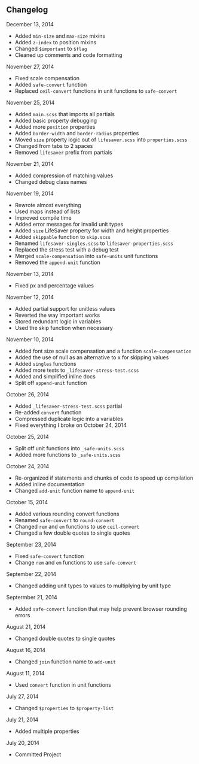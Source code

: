 ## Changelog

December 13, 2014
+ Added `min-size` and `max-size` mixins
+ Added `z-index` to position mixins
+ Changed `$important` to `$flag`
+ Cleaned up comments and code formatting

November 27, 2014
+ Fixed scale compensation
+ Added `safe-convert` function
+ Replaced `ceil-convert` functions in unit functions to `safe-convert`

November 25, 2014
+ Added `main.scss` that imports all partials
+ Added basic property debugging
+ Added more `position` properties
+ Added `border-width` and `border-radius` properties
+ Moved `size` property logic out of `lifesaver.scss` into `properties.scss`
+ Changed from tabs to 2 spaces
+ Removed `lifesaver` prefix from partials

November 21, 2014
+ Added compression of matching values
+ Changed debug class names

November 19, 2014
+ Rewrote almost everything
+ Used maps instead of lists
+ Improved compile time
+ Added error messages for invalid unit types
+ Added `size` LifeSaver property for width and height properties
+ Added `skippable` function to `skip.scss`
+ Renamed `lifesaver-singles.scss` to `lifesaver-properties.scss`
+ Replaced the stress test with a debug test
+ Merged `scale-compensation` into `safe-units` unit functions
+ Removed the `append-unit` function

November 13, 2014
+ Fixed px and percentage values

November 12, 2014
+ Added partial support for unitless values
+ Reverted the way important works
+ Stored redundant logic in variables
+ Used the skip function when necessary

November 10, 2014
+ Added font size scale compensation and a function `scale-compensation`
+ Added the use of null as an alternative to x for skipping values
+ Added `singles` functions
+ Added more tests to `_lifesaver-stress-test.scss`
+ Added and simplified inline docs
+ Split off `append-unit` function

October 26, 2014
+ Added `_lifesaver-stress-test.scss` partial
+ Re-added `convert` function
+ Compressed duplicate logic into a variables
+ Fixed everything I broke on October 24, 2014

October 25, 2014
+ Split off unit functions into `_safe-units.scss`
+ Added more functions to `_safe-units.scss`

October 24, 2014
+ Re-organized if statements and chunks of code to speed up compilation
+ Added inline documentation
+ Changed `add-unit` function name to `append-unit`

October 15, 2014
+ Added various rounding convert functions
+ Renamed `safe-convert` to `round-convert`
+ Changed `rem` and `em` functions to use `ceil-convert`
+ Changed a few double quotes to single quotes

September 23, 2014
+ Fixed `safe-convert` function
+ Change `rem` and `em` functions to use `safe-convert`

September 22, 2014
+ Changed adding unit types to values to multiplying by unit type

Septermber 21, 2014
+ Added `safe-convert` function that may help prevent browser rounding errors

August 21, 2014
+ Changed double quotes to single quotes

August 16, 2014
+ Changed `join` function name to `add-unit`

August 11, 2014
+ Used `convert` function in unit functions

July 27, 2014
+ Changed `$properties` to `$property-list`

July 21, 2014
+ Added multiple properties

July 20, 2014
+ Committed Project
